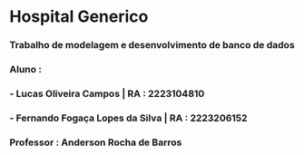 # Hospital Generico

### Trabalho de modelagem e desenvolvimento de banco de dados
### Aluno : 
### - Lucas Oliveira Campos | RA : 2223104810
### - Fernando Fogaça Lopes da Silva | RA : 2223206152
### Professor : Anderson Rocha de Barros 

